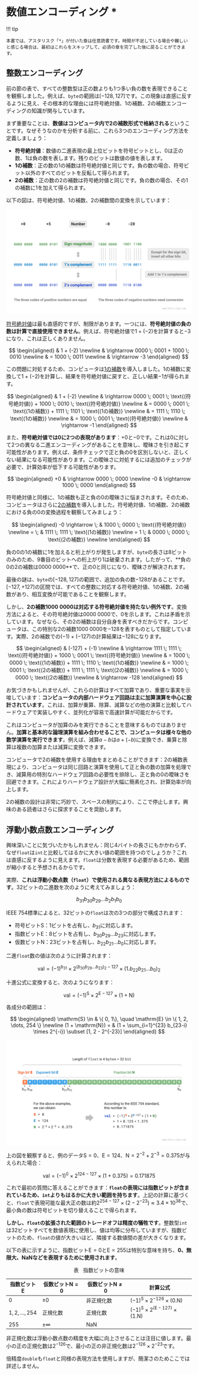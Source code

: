 # 数値エンコーディング *

!!! tip

    本書では、アスタリスク「*」が付いた章は任意読書です。時間が不足している場合や難しいと感じる場合は、最初はこれらをスキップして、必須の章を完了した後に戻ることができます。

## 整数エンコーディング

前の節の表で、すべての整数型は正の数よりも1つ多い負の数を表現できることを観察しました。例えば、`byte`の範囲は$[-128, 127]$です。この現象は直感に反するように見え、その根本的な理由には符号絶対値、1の補数、2の補数エンコーディングの知識が関与しています。

まず重要なことは、**数値はコンピュータ内で2の補数形式で格納される**ということです。なぜそうなのかを分析する前に、これら3つのエンコーディング方法を定義しましょう：

- **符号絶対値**：数値の二進表現の最上位ビットを符号ビットとし、$0$は正の数、$1$は負の数を表します。残りのビットは数値の値を表します。
- **1の補数**：正の数の1の補数は符号絶対値と同じです。負の数の場合、符号ビット以外のすべてのビットを反転して得られます。
- **2の補数**：正の数の2の補数は符号絶対値と同じです。負の数の場合、その1の補数に$1$を加えて得られます。

以下の図は、符号絶対値、1の補数、2の補数間の変換を示しています：

![符号絶対値、1の補数、2の補数間の変換](number_encoding.assets/1s_2s_complement.png)

<u>符号絶対値</u>は最も直感的ですが、制限があります。一つには、**符号絶対値の負の数は計算で直接使用できません**。例えば、符号絶対値で$1 + (-2)$を計算すると$-3$になり、これは正しくありません。

$$
\begin{aligned}
& 1 + (-2) \newline
& \rightarrow 0000 \; 0001 + 1000 \; 0010 \newline
& = 1000 \; 0011 \newline
& \rightarrow -3
\end{aligned}
$$

この問題に対処するため、コンピュータは<u>1の補数</u>を導入しました。1の補数に変換して$1 + (-2)$を計算し、結果を符号絶対値に戻すと、正しい結果$-1$が得られます。

$$
\begin{aligned}
& 1 + (-2) \newline
& \rightarrow 0000 \; 0001 \; \text{(符号絶対値)} + 1000 \; 0010 \; \text{(符号絶対値)} \newline
& = 0000 \; 0001 \; \text{(1の補数)} + 1111 \; 1101 \; \text{(1の補数)} \newline
& = 1111 \; 1110 \; \text{(1の補数)} \newline
& = 1000 \; 0001 \; \text{(符号絶対値)} \newline
& \rightarrow -1
\end{aligned}
$$

また、**符号絶対値では0に2つの表現があります**：$+0$と$-0$です。これは0に対して2つの異なる二進エンコーディングがあることを意味し、曖昧さを引き起こす可能性があります。例えば、条件チェックで正と負の0を区別しないと、正しくない結果になる可能性があります。この曖昧さに対処するには追加のチェックが必要で、計算効率が低下する可能性があります。

$$
\begin{aligned}
+0 & \rightarrow 0000 \; 0000 \newline
-0 & \rightarrow 1000 \; 0000
\end{aligned}
$$

符号絶対値と同様に、1の補数も正と負の0の曖昧さに悩まされます。そのため、コンピュータはさらに<u>2の補数</u>を導入しました。符号絶対値、1の補数、2の補数における負の0の変換過程を観察してみましょう：

$$
\begin{aligned}
-0 \rightarrow \; & 1000 \; 0000 \; \text{(符号絶対値)} \newline
= \; & 1111 \; 1111 \; \text{(1の補数)} \newline
= 1 \; & 0000 \; 0000 \; \text{(2の補数)} \newline
\end{aligned}
$$

負の0の1の補数に$1$を加えると桁上がりが発生しますが、`byte`の長さは8ビットのみのため、9番目のビットへの桁上がり$1$は破棄されます。したがって、**負の0の2の補数は$0000 \; 0000$**で、正の0と同じになり、曖昧さが解決されます。

最後の謎は、`byte`の$[-128, 127]$の範囲で、追加の負の数$-128$があることです。$[-127, +127]$の区間では、すべての整数に対応する符号絶対値、1の補数、2の補数があり、相互変換が可能であることを観察します。

しかし、**2の補数$1000 \; 0000$は対応する符号絶対値を持たない例外です**。変換方法によると、その符号絶対値は$0000 \; 0000$で、0を示します。これは矛盾を示しています。なぜなら、その2の補数は自分自身を表すべきだからです。コンピュータは、この特別な2の補数$1000 \; 0000$を$-128$を表すものとして指定しています。実際、2の補数での$(-1) + (-127)$の計算結果は$-128$になります。

$$
\begin{aligned}
& (-127) + (-1) \newline
& \rightarrow 1111 \; 1111 \; \text{(符号絶対値)} + 1000 \; 0001 \; \text{(符号絶対値)} \newline
& = 1000 \; 0000 \; \text{(1の補数)} + 1111 \; 1110 \; \text{(1の補数)} \newline
& = 1000 \; 0001 \; \text{(2の補数)} + 1111 \; 1111 \; \text{(2の補数)} \newline
& = 1000 \; 0000 \; \text{(2の補数)} \newline
& \rightarrow -128
\end{aligned}
$$

お気づきかもしれませんが、これらの計算はすべて加算であり、重要な事実を示唆しています：**コンピュータの内部ハードウェア回路は主に加算演算を中心に設計されています**。これは、加算が乗算、除算、減算などの他の演算と比較してハードウェアで実装しやすく、並列化が容易で高速計算が可能だからです。

これはコンピュータが加算のみを実行できることを意味するものではありません。**加算と基本的な論理演算を組み合わせることで、コンピュータは様々な他の数学演算を実行できます**。例えば、減算$a - b$は$a + (-b)$に変換でき、乗算と除算は複数の加算または減算に変換できます。

コンピュータで2の補数を使用する理由をまとめることができます：2の補数表現により、コンピュータは同じ回路と演算を使用して正と負の数の加算を処理でき、減算用の特別なハードウェア回路の必要性を排除し、正と負の0の曖昧さを回避できます。これによりハードウェア設計が大幅に簡素化され、計算効率が向上します。

2の補数の設計は非常に巧妙で、スペースの制約により、ここで停止します。興味のある読者はさらに探求することを奨励します。

## 浮動小数点数エンコーディング

興味深いことに気づいたかもしれません：同じ4バイトの長さにもかかわらず、なぜ`float`は`int`と比較してはるかに大きい値の範囲を持つのでしょうか？これは直感に反するように見えます。`float`は分数を表現する必要があるため、範囲が縮小すると予想されるからです。

実際、**これは浮動小数点数（`float`）で使用される異なる表現方法によるものです**。32ビットの二進数を次のように考えてみましょう：

$$
b_{31} b_{30} b_{29} \ldots b_2 b_1 b_0
$$

IEEE 754標準によると、32ビットの`float`は次の3つの部分で構成されます：

- 符号ビット$\mathrm{S}$：1ビットを占有し、$b_{31}$に対応します。
- 指数ビット$\mathrm{E}$：8ビットを占有し、$b_{30} b_{29} \ldots b_{23}$に対応します。
- 仮数ビット$\mathrm{N}$：23ビットを占有し、$b_{22} b_{21} \ldots b_0$に対応します。

二進`float`数の値は次のように計算されます：

$$
\text{val} = (-1)^{b_{31}} \times 2^{\left(b_{30} b_{29} \ldots b_{23}\right)_2 - 127} \times \left(1 . b_{22} b_{21} \ldots b_0\right)_2
$$

十進公式に変換すると、次のようになります：

$$
\text{val} = (-1)^{\mathrm{S}} \times 2^{\mathrm{E} - 127} \times (1 + \mathrm{N})
$$

各成分の範囲は：

$$
\begin{aligned}
\mathrm{S} \in & \{ 0, 1\}, \quad \mathrm{E} \in \{ 1, 2, \dots, 254 \} \newline
(1 + \mathrm{N}) = & (1 + \sum_{i=1}^{23} b_{23-i} \times 2^{-i}) \subset [1, 2 - 2^{-23}]
\end{aligned}
$$

![IEEE 754標準での浮動小数点数の計算例](number_encoding.assets/ieee_754_float.png)

上の図を観察すると、例のデータ$\mathrm{S} = 0$、$\mathrm{E} = 124$、$\mathrm{N} = 2^{-2} + 2^{-3} = 0.375$が与えられた場合：

$$
\text{val} = (-1)^0 \times 2^{124 - 127} \times (1 + 0.375) = 0.171875
$$

これで最初の質問に答えることができます：**`float`の表現には指数ビットが含まれているため、`int`よりもはるかに大きい範囲を持ちます**。上記の計算に基づくと、`float`で表現可能な最大正の数は約$2^{254 - 127} \times (2 - 2^{-23}) \approx 3.4 \times 10^{38}$で、最小負の数は符号ビットを切り替えることで得られます。

**しかし、`float`の拡張された範囲のトレードオフは精度の犠牲です**。整数型`int`は32ビットすべてを数値表現に使用し、値は均等に分布していますが、指数ビットのため、`float`の値が大きいほど、隣接する数値間の差が大きくなります。

以下の表に示すように、指数ビット$\mathrm{E} = 0$と$\mathrm{E} = 255$は特別な意味を持ち、**0、無限大、$\mathrm{NaN}$などを表現するために使用されます**。

<p align="center"> 表 <id> &nbsp; 指数ビットの意味 </p>

| 指数ビットE        | 仮数ビット$\mathrm{N} = 0$ | 仮数ビット$\mathrm{N} \ne 0$ | 計算公式                                                               |
| ------------------ | ----------------------------- | ------------------------------- | ---------------------------------------------------------------------- |
| $0$                | $\pm 0$                       | 非正規化数                      | $(-1)^{\mathrm{S}} \times 2^{-126} \times (0.\mathrm{N})$              |
| $1, 2, \dots, 254$ | 正規化数                      | 正規化数                        | $(-1)^{\mathrm{S}} \times 2^{(\mathrm{E} -127)} \times (1.\mathrm{N})$ |
| $255$              | $\pm \infty$                  | $\mathrm{NaN}$                  |                                                                        |

非正規化数は浮動小数点数の精度を大幅に向上させることは注目に値します。最小の正の正規化数は$2^{-126}$で、最小の正の非正規化数は$2^{-126} \times 2^{-23}$です。

倍精度`double`も`float`と同様の表現方法を使用しますが、簡潔さのためここでは詳述しません。
